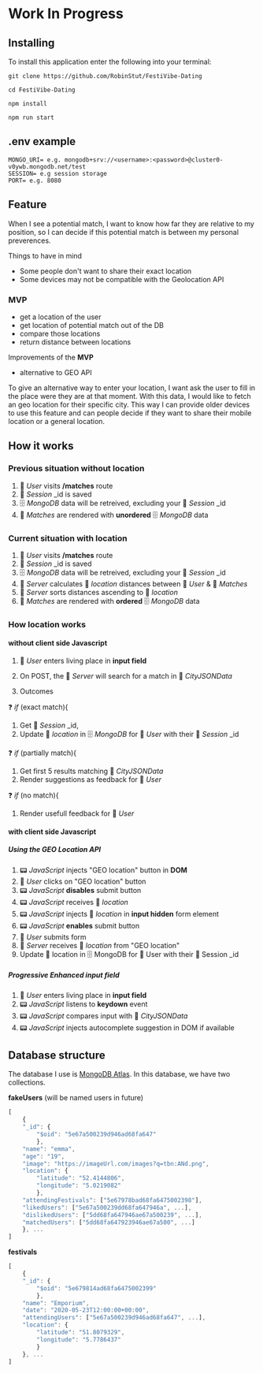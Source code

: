 # Work In Progress


## Installing 
To install this application enter the following into your terminal:
```
git clone https://github.com/RobinStut/FestiVibe-Dating

cd FestiVibe-Dating

npm install

npm run start
```

## .env example 
```
MONGO_URI= e.g. mongodb+srv://<username>:<password>@cluster0-v0ywb.mongodb.net/test
SESSION= e.g session storage
PORT= e.g. 8080

```

## Feature

When I see a potential match, I want to know how far they are relative to my position, so I can decide if this potential match is between my personal preverences.

Things to have in mind

* Some people don't want to share their exact location
* Some devices may not be compatible with the Geolocation API

### MVP

* get a location of the user
* get location of potential match out of the DB
* compare those locations
* return distance between locations

Improvements of the **MVP**

* alternative to GEO API

To give an alternative way to enter your location, I want ask the user to fill in the place were they are at that moment.
With this data, I would like to fetch an geo location for their specific city.
This way I can provide older devices to use this feature and can people decide if they want to share their mobile location or a general location.

## How it works

### Previous situation without location

1. 👤 _User_ visits  **/matches** route 
2. 💾 _Session_ _id is saved
3. 🗄️ _MongoDB_ data will be retreived, excluding your 💾 _Session_ _id
4. 💞 _Matches_ are rendered with **unordered** 🗄️ _MongoDB_ data

### Current situation with location

1. 👤 _User_ visits  **/matches** route 
2. 💾 _Session_ _id is saved
3. 🗄️ _MongoDB_ data will be retreived, excluding your 💾 _Session_ _id
4. 📡 _Server_ calculates 🧭 _location_ distances between 👤 _User_ & 💞 _Matches_
5. 📡 _Server_ sorts distances ascending to 🧭 _location_
6. 💞 _Matches_ are rendered with **ordered** 🗄️ _MongoDB_ data

### How location works

#### without client side Javascript
1. 👤 _User_ enters living place in **input field**

2. On POST, the 📡 _Server_ will search for a match in 🏢 _CityJSONData_
3. Outcomes

❓ _if_ (exact match){
   1. Get 💾 _Session_ _id, 
   2. Update 🧭 _location_ in 🗄️ _MongoDB_ for 👤 _User_ with their 💾 _Session_ _id
   
❓ _if_ (partially match){
   1. Get first 5 results matching 🏢 _CityJSONData_ 
   2. Render suggestions as feedback for 👤 _User_

❓ _if_ (no match){
   1. Render usefull feedback for  👤 _User_

#### with client side Javascript

##### Using the GEO Location API
1. 📟 _JavaScript_ injects "GEO location" button in **DOM**
2. 👤 _User_ clicks on "GEO location" button
3. 📟 _JavaScript_ **disables** submit button
4. 📟 _JavaScript_ receives 🧭 _location_
5. 📟 _JavaScript_ injects 🧭 _location_ in **input hidden** form element
6. 📟 _JavaScript_ **enables** submit button
7. 👤 _User_ submits form
8. 📡 _Server_ receives 🧭 _location_ from "GEO location"
9. Update 🧭 location in 🗄️ MongoDB for 👤 User with their 💾 Session _id

##### Progressive Enhanced input field
1. 👤 _User_ enters living place in **input field**
2. 📟 _JavaScript_ listens to **keydown** event
3. 📟 _JavaScript_ compares input with 🏢 _CityJSONData_
4. 📟 _JavaScript_ injects autocomplete suggestion in DOM if available

## Database structure

The database I use is [MongoDB Atlas](https://www.mongodb.com/cloud/atlas).
In this database, we have two collections.

**fakeUsers** (will be named users in future)

```javascript
[
    {
    "_id": {
        "$oid": "5e67a500239d946ad68fa647"
        },
    "name": "emma",
    "age": "19",
    "image": "https://imageUrl.com/images?q=tbn:ANd.png",
    "location": {
        "latitude": "52.4144806",
        "longitude": "5.0219082"
        },
    "attendingFestivals": ["5e67978bad68fa6475002398"],
    "likedUsers": ["5e67a500239dd68fa647946a", ...],
    "dislikedUsers": ["5dd68fa647946ae67a500239", ...],
    "matchedUsers": ["5dd68fa647923946ae67a500", ...]
    }, ...
]
```

**festivals** 
```javascript
[
    {
    "_id": {
        "$oid": "5e679814ad68fa6475002399"
        },
    "name": "Emporium",
    "date": "2020-05-23T12:00:00+00:00",
    "attendingUsers": ["5e67a500239d946ad68fa647", ...],
    "location": {
        "latitude": "51.8079329",
        "longitude": "5.7786437"
        }
    }, ...
]
```